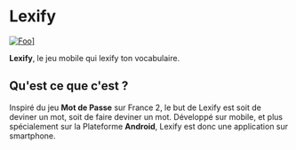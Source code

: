 # Lexify

<a href="https://github-production-release-asset-2e65be.s3.amazonaws.com/118593665/6a877ffa-0b2b-11e8-921f-533c4eacb51a?X-Amz-Algorithm=AWS4-HMAC-SHA256&X-Amz-Credential=AKIAIWNJYAX4CSVEH53A%2F20180210%2Fus-east-1%2Fs3%2Faws4_request&X-Amz-Date=20180210T182759Z&X-Amz-Expires=300&X-Amz-Signature=b1e0f2f4f67375801a83f807ca5ede64ad3724370006d9e46c8b1e13f6af9815&X-Amz-SignedHeaders=host&actor_id=17224416&response-content-disposition=attachment%3B%20filename%3Dlexify_v0.1.apk&response-content-type=application%2Fvnd.android.package-archive" target="_blank" rel="download">![Foo](https://www.quantumhealthapps.com/wp-content/uploads/2017/03/Download-button-now.png)]</a>

**Lexify**, le jeu mobile qui lexify ton vocabulaire. 

## Qu'est ce que c'est ?

Inspiré du jeu **Mot de Passe** sur France 2, le but de Lexify est soit de deviner un mot, soit de faire deviner un mot. 
Développé sur mobile, et plus spécialement sur la Plateforme **Android**, Lexify est donc une application sur smartphone.

